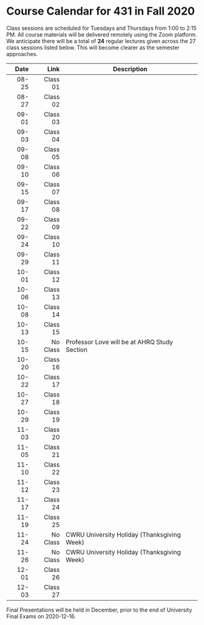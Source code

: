 # Course Calendar for 431 in Fall 2020

Class sessions are scheduled for Tuesdays and Thursdays from 1:00 to 2:15 PM. All course materials will be delivered remotely using the Zoom platform. We anticipate there will be a total of **24** regular lectures given across the 27 class sessions listed below. This will become clearer as the semester approaches.

Date | Link | Description
-------: | ----: | ---------------------------------------------------------------------------------------
08-25 | Class 01 | 
08-27 | Class 02 | 
09-01 | Class 03 | 
09-03 | Class 04 |
09-08 | Class 05 | 
09-10 | Class 06 |
09-15 | Class 07 |
09-17 | Class 08 | 
09-22 | Class 09 |
09-24 | Class 10 |
09-29 | Class 11 |
10-01 | Class 12 |
10-06 | Class 13 |
10-08 | Class 14 |
10-13 | Class 15 |
10-15 | No Class | Professor Love will be at AHRQ Study Section
10-20 | Class 16 |
10-22 | Class 17 |
10-27 | Class 18 |
10-29 | Class 19 |
11-03 | Class 20 |
11-05 | Class 21 | 
11-10 | Class 22 | 
11-12 | Class 23 | 
11-17 | Class 24 | 
11-19 | Class 25 | 
11-24 | No Class | CWRU University Holiday (Thanksgiving Week)
11-26 | No Class | CWRU University Holiday (Thanksgiving Week)
12-01 | Class 26 | 
12-03 | Class 27 | 

Final Presentations will be held in December, prior to the end of University Final Exams on 2020-12-16.
